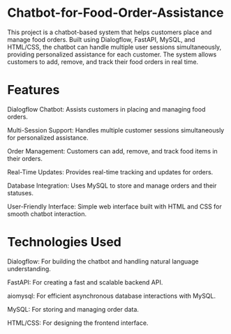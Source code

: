 # Chatbot-for-Food-Order-Assistance

This project is a chatbot-based system that helps customers place and manage food orders. Built using Dialogflow, FastAPI, MySQL, and HTML/CSS, the chatbot can handle multiple user sessions simultaneously, providing personalized assistance for each customer. The system allows customers to add, remove, and track their food orders in real time.

# Features

Dialogflow Chatbot: Assists customers in placing and managing food orders.

Multi-Session Support: Handles multiple customer sessions simultaneously for personalized assistance.

Order Management: Customers can add, remove, and track food items in their orders.

Real-Time Updates: Provides real-time tracking and updates for orders.

Database Integration: Uses MySQL to store and manage orders and their statuses.

User-Friendly Interface: Simple web interface built with HTML and CSS for smooth chatbot interaction.

# Technologies Used

Dialogflow: For building the chatbot and handling natural language understanding.

FastAPI: For creating a fast and scalable backend API.

aiomysql: For efficient asynchronous database interactions with MySQL.

MySQL: For storing and managing order data.

HTML/CSS: For designing the frontend interface.
